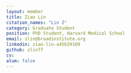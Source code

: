 ```yaml
---
layout: member
title: Ziao Lin
citation_names: "Lin Z"
category: Graduate Student
position: PhD Student, Harvard Medical School
email: zlin@broadinstitute.org
linkedin: ziao-lin-a45b29109
github: zlin77
cv:
alum: false
---
```


